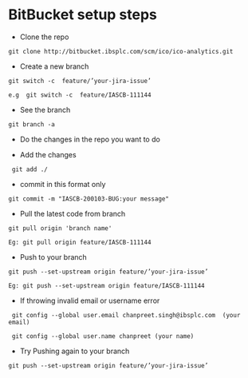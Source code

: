 # BitBucket setup steps

-   Clone the repo
```
git clone http://bitbucket.ibsplc.com/scm/ico/ico-analytics.git

```

-  Create a new branch

```
git switch -c  feature/’your-jira-issue’

```
```e.g  git switch -c  feature/IASCB-111144```

-  See the branch
```
git branch -a

```

-    Do the changes in the repo you want to do



-  Add the changes
```
 git add ./ 

```

-   commit in this format only
```
git commit -m "IASCB-200103-BUG:your message"

```

-   Pull the latest code from branch
```
git pull origin 'branch name'
```
``` Eg: git pull origin feature/IASCB-111144 ```

-   Push to your branch
```
git push --set-upstream origin feature/’your-jira-issue’
```
``` Eg: git push --set-upstream origin feature/IASCB-111144 ```

-  If throwing invalid email or username error

```
 git config --global user.email chanpreet.singh@ibsplc.com  (your email)

```
```
 git config --global user.name chanpreet (your name)

```
-   Try Pushing again to your branch
```
git push --set-upstream origin feature/’your-jira-issue’
```
